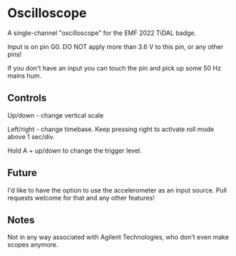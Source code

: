 # Oscilloscope

A single-channel "oscilloscope" for the EMF 2022 TiDAL badge. 

Input is on pin G0. DO NOT apply more than 3.6 V to this pin, or any other pins!

If you don't have an input you can touch the pin and pick up some 50 Hz mains hum.

## Controls

Up/down - change vertical scale

Left/right - change timebase. Keep pressing right to activate roll mode above 1 sec/div.

Hold A + up/down to change the trigger level.

## Future

I'd like to have the option to use the accelerometer as an input source. Pull requests welcome for that and any other features!

## Notes

Not in any way associated with Agilent Technologies, who don't even make scopes anymore.

